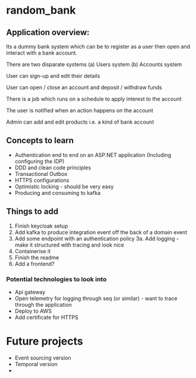 # random_bank

## Application overview:

Its a dummy bank system which can be to register as a user then open and interact with a bank account.

There are two disparate systems (a) Users system (b) Accounts system

User can sign-up and edit their details

User can open / close an account and deposit / withdraw funds

There is a job which runs on a schedule to apply interest to the account

The user is notified when an action happens on the account

Admin can add and edit products i.e. a kind of bank account

## Concepts to learn

- Authentication end to end on an ASP.NET application (Including configuring the IDP)
- DDD and clean code principles
- Transactional Outbox
- HTTPS configurations
- Optimistic locking - should be very easy
- Producing and consuming to kafka

## Things to add

1. Finish keycloak setup
2. Add kafka to produce integration event off the back of a domain event
3. Add some endpoint with an authentication policy
3a. Add logging - make it structured with tracing and look nice
4. Containerise it
5. Finish the readme
6. Add a frontend?

### Potential technologies to look into

- Api gateway
- Open telemetry for logging through seq (or similar) - want to trace through the application
- Deploy to AWS
- Add certificate for HTTPS

# Future projects

- Event sourcing version
- Temporal version
-
